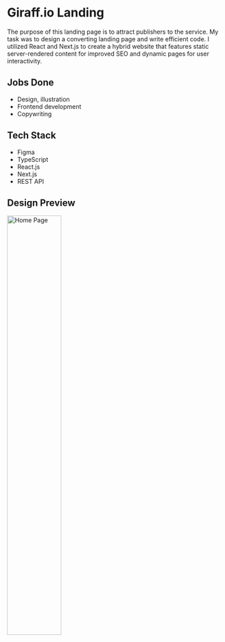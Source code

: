 # Giraff.io Landing

The purpose of this landing page is to attract publishers to the service. My task was to design a converting landing page and write efficient code. I utilized React and Next.js to create a hybrid website that features static server-rendered content for improved SEO and dynamic pages for user interactivity.

## Jobs Done

- Design, illustration
- Frontend development
- Copywriting

## Tech Stack

- Figma
- TypeScript
- React.js
- Next.js
- REST API

## Design Preview

<img src="giraffio-home.png" alt="Home Page" width="50%" />
